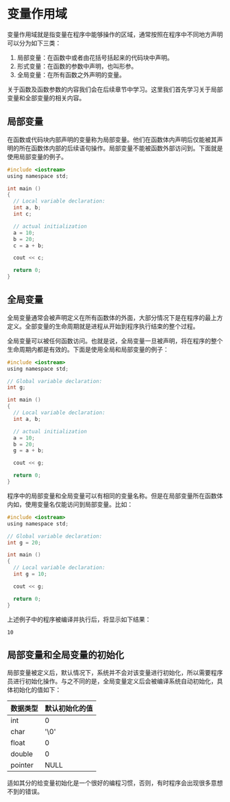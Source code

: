 # 变量作用域

变量作用域就是指变量在程序中能够操作的区域，通常按照在程序中不同地方声明可以分为如下三类：

1. 局部变量：在函数中或者由花括号括起来的代码块中声明。
2. 形式变量：在函数的参数中声明，也叫形参。
3. 全局变量：在所有函数之外声明的变量。

关于函数及函数参数的内容我们会在后续章节中学习。这里我们首先学习关于局部变量和全部变量的相关内容。

## 局部变量

在函数或代码块内部声明的变量称为局部变量。他们在函数体内声明后仅能被其声明的所在函数体内部的后续语句操作。局部变量不能被函数外部访问到。下面就是使用局部变量的例子。

```c
#include <iostream>
using namespace std;

int main ()
{
  // Local variable declaration:
  int a, b;
  int c;

  // actual initialization
  a = 10;
  b = 20;
  c = a + b;

  cout << c;

  return 0;
}
```

## 全局变量

全局变量通常会被声明定义在所有函数体的外面，大部分情况下是在程序的最上方定义。全部变量的生命周期就是进程从开始到程序执行结束的整个过程。

全局变量可以被任何函数访问。也就是说，全局变量一旦被声明，将在程序的整个生命周期内都是有效的。下面是使用全局和局部变量的例子：

```c
#include <iostream>
using namespace std;

// Global variable declaration:
int g;

int main ()
{
  // Local variable declaration:
  int a, b;

  // actual initialization
  a = 10;
  b = 20;
  g = a + b;

  cout << g;

  return 0;
}
```

程序中的局部变量和全局变量可以有相同的变量名称。但是在局部变量所在函数体内如，使用变量名仅能访问到局部变量。比如：

```c
#include <iostream>
using namespace std;

// Global variable declaration:
int g = 20;

int main ()
{
  // Local variable declaration:
  int g = 10;

  cout << g;

  return 0;
}
```

上述例子中的程序被编译并执行后，将显示如下结果：

```
10
```

## 局部变量和全局变量的初始化

局部变量被定义后，默认情况下，系统并不会对该变量进行初始化，所以需要程序员进行初始化操作。与之不同的是，全局变量定义后会被编译系统自动初始化，具体初始化的值如下：

| 数据类型 | 默认初始化的值 |
| -------- | -------------- |
| int      | 0              |
| char     | '\0'           |
| float    | 0              |
| double   | 0              |
| pointer  | NULL           |

适如其分的给变量初始化是一个很好的编程习惯，否则，有时程序会出现很多意想不到的错误。